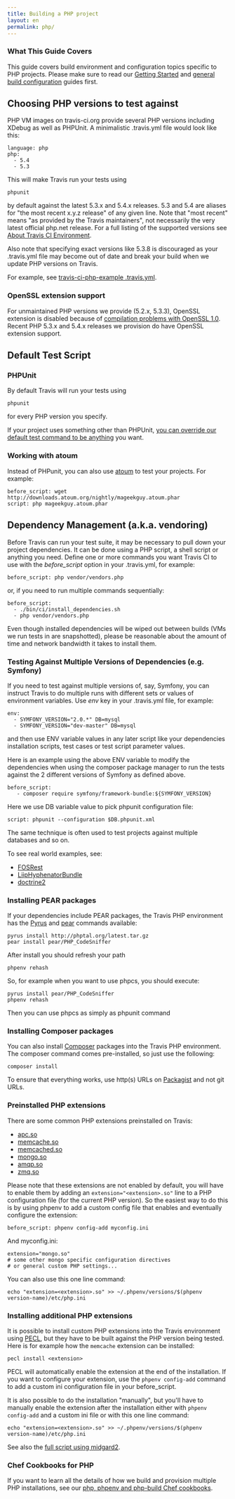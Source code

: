 ```yaml
---
title: Building a PHP project
layout: en
permalink: php/
---
```


### What This Guide Covers

This guide covers build environment and configuration topics specific to PHP projects. Please make sure to read our [Getting Started](/docs/user/getting-started/) and [general build configuration](/docs/user/build-configuration/) guides first.

## Choosing PHP versions to test against

PHP VM images on travis-ci.org provide several PHP versions including XDebug as well as PHPUnit. A minimalistic .travis.yml file would look like this:

    language: php
    php:
      - 5.4
      - 5.3

This will make Travis run your tests using

    phpunit

by default against the latest 5.3.x and 5.4.x releases. 5.3 and 5.4 are aliases for "the most recent x.y.z release" of any given line. Note that "most recent" means "as provided by the Travis maintainers", not necessarily the very latest official php.net release. For a full listing of the supported versions see [About Travis CI Environment](/docs/user/ci-environment/).

Also note that specifying exact versions like 5.3.8 is discouraged as your .travis.yml file may become out of date and break your build when we update PHP versions on Travis.

For example, see [travis-ci-php-example .travis.yml](https://github.com/travis-ci/travis-ci-php-example/blob/master/.travis.yml).

### OpenSSL extension support

For unmaintained PHP versions we provide (5.2.x, 5.3.3), OpenSSL extension is disabled because of [compilation problems with OpenSSL 1.0](http://about.travis-ci.org/blog/upcoming_ubuntu_11_10_migration/). Recent PHP 5.3.x and 5.4.x releases we provision do have OpenSSL extension support.

## Default Test Script

### PHPUnit

By default Travis will run your tests using

    phpunit

for every PHP version you specify.

If your project uses something other than PHPUnit, [you can override our default test command to be anything](/docs/user/build-configuration/) you want.

### Working with atoum

Instead of PHPunit, you can also use [atoum](https://github.com/atoum/atoum) to test your projects. For example:

    before_script: wget http://downloads.atoum.org/nightly/mageekguy.atoum.phar
    script: php mageekguy.atoum.phar

## Dependency Management (a.k.a. vendoring)

Before Travis can run your test suite, it may be necessary to pull down your project dependencies. It can be done using a PHP script, a shell script or anything you need. Define one or more commands you want Travis CI to use with the *before_script* option in your .travis.yml, for example:

    before_script: php vendor/vendors.php

or, if you need to run multiple commands sequentially:

    before_script:
      - ./bin/ci/install_dependencies.sh
      - php vendor/vendors.php

Even though installed dependencies will be wiped out between builds (VMs we run tests in are snapshotted), please be reasonable about the amount of time and network bandwidth it takes to install them.

### Testing Against Multiple Versions of Dependencies (e.g. Symfony)

If you need to test against multiple versions of, say, Symfony, you can instruct Travis to do multiple runs with different sets or values of environment variables. Use *env* key in your .travis.yml file, for example:

    env:
      - SYMFONY_VERSION="2.0.*" DB=mysql
      - SYMFONY_VERSION="dev-master" DB=mysql

and then use ENV variable values in any later script like your dependencies installation scripts, test cases or test script parameter values.

Here is an example using the above ENV variable to modify the dependencies when using the composer package manager to run the tests against the 2 different versions of Symfony as defined above.

    before_script:
       - composer require symfony/framework-bundle:${SYMFONY_VERSION}

Here we use DB variable value to pick phpunit configuration file:

    script: phpunit --configuration $DB.phpunit.xml

The same technique is often used to test projects against multiple databases and so on.

To see real world examples, see:

* [FOSRest](https://github.com/FriendsOfSymfony/FOSRest/blob/master/.travis.yml)
* [LiipHyphenatorBundle](https://github.com/liip/LiipHyphenatorBundle/blob/master/.travis.yml)
* [doctrine2](https://github.com/doctrine/doctrine2/blob/master/.travis.yml)

### Installing PEAR packages

If your dependencies include PEAR packages, the Travis PHP environment has the [Pyrus](http://pear2.php.net/) and [pear](http://pear.php.net/) commands available:

    pyrus install http://phptal.org/latest.tar.gz
    pear install pear/PHP_CodeSniffer

After install you should refresh your path

    phpenv rehash

So, for example when you want to use phpcs, you should execute:

    pyrus install pear/PHP_CodeSniffer
    phpenv rehash

Then you can use phpcs as simply as phpunit command

### Installing Composer packages

You can also install [Composer](http://packagist.org/) packages into the Travis PHP environment. The composer
command comes pre-installed, so just use the following:

    composer install

To ensure that everything works, use http(s) URLs on [Packagist](http://packagist.org/) and not git URLs.

### Preinstalled PHP extensions

There are some common PHP extensions preinstalled on Travis:

* [apc.so](http://php.net/apc)
* [memcache.so](http://php.net/memcache)
* [memcached.so](http://php.net/memcached)
* [mongo.so](http://php.net/mongo)
* [amqp.so](http://php.net/amqp)
* [zmq.so](http://php.zero.mq/)

Please note that these extensions are not enabled by default, you will have to enable them by adding an `extension="<extension>.so"` line to a PHP configuration file (for the current PHP version). So the easiest way to do this is by using phpenv to add a custom config file that enables and eventually configure the extension:

    before_script: phpenv config-add myconfig.ini

And myconfig.ini:

    extension="mongo.so"
    # some other mongo specific configuration directives
    # or general custom PHP settings...

You can also use this one line command:

    echo "extension=<extension>.so" >> ~/.phpenv/versions/$(phpenv version-name)/etc/php.ini

### Installing additional PHP extensions

It is possible to install custom PHP extensions into the Travis environment using [PECL](http://pecl.php.net/), but they have to be built against the PHP version being tested. Here is for example how the `memcache` extension can be installed:

    pecl install <extension>

PECL will automatically enable the extension at the end of the installation. If you want to configure your extension, use the `phpenv config-add` command to add a custom ini configuration file in your before_script.

It is also possible to do the installation "manually", but you'll have to manually enable the extension after the installation either with `phpenv config-add` and a custom ini file or with this one line command:

    echo "extension=<extension>.so" >> ~/.phpenv/versions/$(phpenv version-name)/etc/php.ini

See also the [full script using midgard2](https://github.com/bergie/midgardmvc_core/blob/master/tests/travis_midgard2.sh).

### Chef Cookbooks for PHP

If you want to learn all the details of how we build and provision multiple PHP installations, see our [php, phpenv and php-build Chef cookbooks](https://github.com/travis-ci/travis-cookbooks/tree/master/ci_environment).

